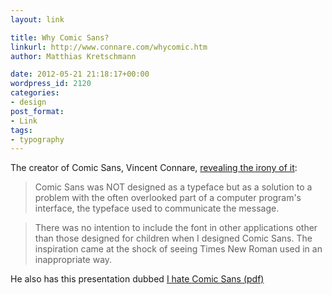 ```yaml
---
layout: link

title: Why Comic Sans?
linkurl: http://www.connare.com/whycomic.htm
author: Matthias Kretschmann

date: 2012-05-21 21:18:17+00:00
wordpress_id: 2120
categories:
- design
post_format:
- Link
tags:
- typography
---
```


The creator of Comic Sans, Vincent Connare, [revealing the irony of it](http://www.connare.com/whycomic.htm):

> Comic Sans was NOT designed as a typeface but as a solution to a problem with the often overlooked part of a computer program's interface, the typeface used to communicate the message.

> There was no intention to include the font in other applications other than those designed for children when I designed Comic Sans. The inspiration came at the shock of seeing Times New Roman used in an inappropriate way.

He also has this presentation dubbed [I hate Comic Sans (pdf)](http://www.connare.com/ihatecomic.pdf)
